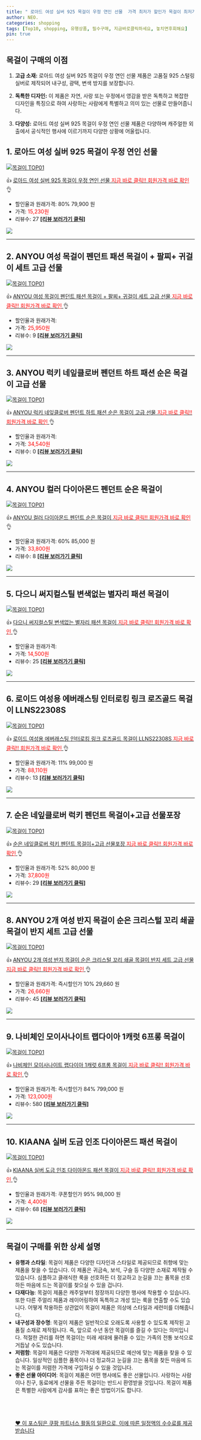 ```yaml
---
title: " 로아드 여성 실버 925 목걸이 우정 연인 선물  가격 최저가 할인가 목걸이 최저가 추천 제품 비교"
author: NEO.
categories: shopping
tags: [Top10, shopping, 유행상품, 필수구매, 지금바로클릭하세요, 놓치면후회해요]
pin: true
---
```

## 목걸이 구매의 이점
1. **고급 소재:** 로아드 여성 실버 925 목걸이 우정 연인 선물 제품은 고품질 925 스털링 실버로 제작되어 내구성, 광택, 변색 방지를 보장합니다.

2. **독특한 디자인:** 이 제품은 자연, 사랑 또는 우정에서 영감을 받은 독특하고 복잡한 디자인을 특징으로 하여 사랑하는 사람에게 특별하고 의미 있는 선물로 만들어줍니다.

3. **다양성:** 로아드 여성 실버 925 목걸이 우정 연인 선물 제품은 다양하며 캐주얼한 외출에서 공식적인 행사에 이르기까지 다양한 상황에 어울립니다.

   

## 1.  로아드 여성 실버 925 목걸이 우정 연인 선물 

[![목걸이 TOP01](https://thumbnail8.coupangcdn.com/thumbnails/remote/490x490ex/image/vendor_inventory/da9c/1f2d3ebdce1c2cc12a4d49e1afe2cfdc842caaf9aeba8990a83a9b051a4d.jpg)](https://link.coupang.com/re/AFFSDP?lptag=AF3617701&subid=GithubCoopas&pageKey=7850516977&traceid=V0-153&itemId=21396238809&vendorItemId=88452900854)


👍 [ 로아드 여성 실버 925 목걸이 우정 연인 선물  <font color=red> 지금 바로 클릭!! 회원가격 바로 확인 </font> ](https://link.coupang.com/re/AFFSDP?lptag=AF3617701&subid=GithubCoopas&pageKey=7850516977&traceid=V0-153&itemId=21396238809&vendorItemId=88452900854) 👌 


- 할인율과 원래가격: 80%  79,900   원
- 가격: <span style='color:red'>15,230원</span>
- 리뷰수: 27  [**[리뷰 보러가기 클릭]**](https://link.coupang.com/re/AFFSDP?lptag=AF3617701&subid=GithubCoopas&pageKey=7850516977&traceid=V0-153&itemId=21396238809&vendorItemId=88452900854)

[![](/discount_price.png)](https://link.coupang.com/re/AFFSDP?lptag=AF3617701&subid=GithubCoopas&pageKey=7850516977&traceid=V0-153&itemId=21396238809&vendorItemId=88452900854)

---


   

## 2.  ANYOU 여성 목걸이 펜던트 패션 목걸이 + 팔찌+ 귀걸이 세트 고급 선물 

[![목걸이 TOP01](https://thumbnail9.coupangcdn.com/thumbnails/remote/490x490ex/image/vendor_inventory/c70c/4a5d8f0033519f4b85538969b292d95e6f5139d91fa652516b13e067e72c.jpg)](https://link.coupang.com/re/AFFSDP?lptag=AF3617701&subid=GithubCoopas&pageKey=7785771056&traceid=V0-153&itemId=21052353023&vendorItemId=88118013313)


👍 [ ANYOU 여성 목걸이 펜던트 패션 목걸이 + 팔찌+ 귀걸이 세트 고급 선물  <font color=red> 지금 바로 클릭!! 회원가격 바로 확인 </font> ](https://link.coupang.com/re/AFFSDP?lptag=AF3617701&subid=GithubCoopas&pageKey=7785771056&traceid=V0-153&itemId=21052353023&vendorItemId=88118013313) 👌 


- 할인율과 원래가격: 
- 가격: <span style='color:red'>25,950원</span>
- 리뷰수: 9  [**[리뷰 보러가기 클릭]**](https://link.coupang.com/re/AFFSDP?lptag=AF3617701&subid=GithubCoopas&pageKey=7785771056&traceid=V0-153&itemId=21052353023&vendorItemId=88118013313)

[![](/discount_price.png)](https://link.coupang.com/re/AFFSDP?lptag=AF3617701&subid=GithubCoopas&pageKey=7785771056&traceid=V0-153&itemId=21052353023&vendorItemId=88118013313)

---


   

## 3.  ANYOU 럭키 네잎클로버 펜던트 하트 패션 순은 목걸이 고급 선물 

[![목걸이 TOP01](https://thumbnail6.coupangcdn.com/thumbnails/remote/490x490ex/image/vendor_inventory/3f8b/e644f827a499ea36114064bcbddccff609d9d67350477e55bd2b706e2af2.jpg)](https://link.coupang.com/re/AFFSDP?lptag=AF3617701&subid=GithubCoopas&pageKey=7821237066&traceid=V0-153&itemId=21245096852&vendorItemId=88305755274)


👍 [ ANYOU 럭키 네잎클로버 펜던트 하트 패션 순은 목걸이 고급 선물  <font color=red> 지금 바로 클릭!! 회원가격 바로 확인 </font> ](https://link.coupang.com/re/AFFSDP?lptag=AF3617701&subid=GithubCoopas&pageKey=7821237066&traceid=V0-153&itemId=21245096852&vendorItemId=88305755274) 👌 


- 할인율과 원래가격: 
- 가격: <span style='color:red'>34,540원</span>
- 리뷰수: 0  [**[리뷰 보러가기 클릭]**](https://link.coupang.com/re/AFFSDP?lptag=AF3617701&subid=GithubCoopas&pageKey=7821237066&traceid=V0-153&itemId=21245096852&vendorItemId=88305755274)

[![](/discount_price.png)](https://link.coupang.com/re/AFFSDP?lptag=AF3617701&subid=GithubCoopas&pageKey=7821237066&traceid=V0-153&itemId=21245096852&vendorItemId=88305755274)

---


   

## 4.  ANYOU 컬러 다이아몬드 펜던트 순은 목걸이 

[![목걸이 TOP01](https://thumbnail7.coupangcdn.com/thumbnails/remote/490x490ex/image/vendor_inventory/3103/da358167277e78ff886e18be549e2f9e93ee32a91ac97e81d281b15da397.jpg)](https://link.coupang.com/re/AFFSDP?lptag=AF3617701&subid=GithubCoopas&pageKey=7540707441&traceid=V0-153&itemId=19822630059&vendorItemId=87719577965)


👍 [ ANYOU 컬러 다이아몬드 펜던트 순은 목걸이  <font color=red> 지금 바로 클릭!! 회원가격 바로 확인 </font> ](https://link.coupang.com/re/AFFSDP?lptag=AF3617701&subid=GithubCoopas&pageKey=7540707441&traceid=V0-153&itemId=19822630059&vendorItemId=87719577965) 👌 


- 할인율과 원래가격: 60%  85,000   원
- 가격: <span style='color:red'>33,800원</span>
- 리뷰수: 8  [**[리뷰 보러가기 클릭]**](https://link.coupang.com/re/AFFSDP?lptag=AF3617701&subid=GithubCoopas&pageKey=7540707441&traceid=V0-153&itemId=19822630059&vendorItemId=87719577965)

[![](/discount_price.png)](https://link.coupang.com/re/AFFSDP?lptag=AF3617701&subid=GithubCoopas&pageKey=7540707441&traceid=V0-153&itemId=19822630059&vendorItemId=87719577965)

---


   

## 5.  다으니 써지컬스틸 변색없는 별자리 패션 목걸이 

[![목걸이 TOP01](https://thumbnail9.coupangcdn.com/thumbnails/remote/490x490ex/image/vendor_inventory/5105/1f2a2eb657c92d8cd3d7a7a1e604b7e31c3102d7881a4c95e2702bf73eb2.jpg)](https://link.coupang.com/re/AFFSDP?lptag=AF3617701&subid=GithubCoopas&pageKey=7580860798&traceid=V0-153&itemId=20011560705&vendorItemId=87115121642)


👍 [ 다으니 써지컬스틸 변색없는 별자리 패션 목걸이  <font color=red> 지금 바로 클릭!! 회원가격 바로 확인 </font> ](https://link.coupang.com/re/AFFSDP?lptag=AF3617701&subid=GithubCoopas&pageKey=7580860798&traceid=V0-153&itemId=20011560705&vendorItemId=87115121642) 👌 


- 할인율과 원래가격: 
- 가격: <span style='color:red'>14,500원</span>
- 리뷰수: 25  [**[리뷰 보러가기 클릭]**](https://link.coupang.com/re/AFFSDP?lptag=AF3617701&subid=GithubCoopas&pageKey=7580860798&traceid=V0-153&itemId=20011560705&vendorItemId=87115121642)

[![](/discount_price.png)](https://link.coupang.com/re/AFFSDP?lptag=AF3617701&subid=GithubCoopas&pageKey=7580860798&traceid=V0-153&itemId=20011560705&vendorItemId=87115121642)

---


   

## 6.  로이드 여성용 에버래스팅 인터로킹 링크 로즈골드 목걸이 LLNS22308S 

[![목걸이 TOP01](https://thumbnail8.coupangcdn.com/thumbnails/remote/490x490ex/image/retail/images/2022/12/07/12/5/faaa925a-e6f8-4399-95f8-69824891842d.jpg)](https://link.coupang.com/re/AFFSDP?lptag=AF3617701&subid=GithubCoopas&pageKey=6975884642&traceid=V0-153&itemId=17026909454&vendorItemId=84202268192)


👍 [ 로이드 여성용 에버래스팅 인터로킹 링크 로즈골드 목걸이 LLNS22308S  <font color=red> 지금 바로 클릭!! 회원가격 바로 확인 </font> ](https://link.coupang.com/re/AFFSDP?lptag=AF3617701&subid=GithubCoopas&pageKey=6975884642&traceid=V0-153&itemId=17026909454&vendorItemId=84202268192) 👌 


- 할인율과 원래가격: 11%  99,000   원
- 가격: <span style='color:red'>88,110원</span>
- 리뷰수: 13  [**[리뷰 보러가기 클릭]**](https://link.coupang.com/re/AFFSDP?lptag=AF3617701&subid=GithubCoopas&pageKey=6975884642&traceid=V0-153&itemId=17026909454&vendorItemId=84202268192)

[![](/discount_price.png)](https://link.coupang.com/re/AFFSDP?lptag=AF3617701&subid=GithubCoopas&pageKey=6975884642&traceid=V0-153&itemId=17026909454&vendorItemId=84202268192)

---


   

## 7.  순은 네잎클로버 럭키 펜던트 목걸이+고급 선물포장 

[![목걸이 TOP01](https://thumbnail8.coupangcdn.com/thumbnails/remote/490x490ex/image/vendor_inventory/9fec/15495eb03b194dd015d54de13ba8e8cf7f8c0cb19c298fafaba16f296d0b.png)](https://link.coupang.com/re/AFFSDP?lptag=AF3617701&subid=GithubCoopas&pageKey=7540671942&traceid=V0-153&itemId=19822457513&vendorItemId=87258460725)


👍 [ 순은 네잎클로버 럭키 펜던트 목걸이+고급 선물포장  <font color=red> 지금 바로 클릭!! 회원가격 바로 확인 </font> ](https://link.coupang.com/re/AFFSDP?lptag=AF3617701&subid=GithubCoopas&pageKey=7540671942&traceid=V0-153&itemId=19822457513&vendorItemId=87258460725) 👌 


- 할인율과 원래가격: 52%  80,000   원
- 가격: <span style='color:red'>37,800원</span>
- 리뷰수: 29  [**[리뷰 보러가기 클릭]**](https://link.coupang.com/re/AFFSDP?lptag=AF3617701&subid=GithubCoopas&pageKey=7540671942&traceid=V0-153&itemId=19822457513&vendorItemId=87258460725)

[![](/discount_price.png)](https://link.coupang.com/re/AFFSDP?lptag=AF3617701&subid=GithubCoopas&pageKey=7540671942&traceid=V0-153&itemId=19822457513&vendorItemId=87258460725)

---


   

## 8.  ANYOU 2개 여성 반지 목걸이 순은 크리스털 꼬리 쇄골 목걸이 반지 세트 고급 선물 

[![목걸이 TOP01](https://thumbnail9.coupangcdn.com/thumbnails/remote/490x490ex/image/vendor_inventory/f61f/e462643ce0d8a1a132738b94309be69a4bc2f48db6cf1f1757b4c52c77e2.jpg)](https://link.coupang.com/re/AFFSDP?lptag=AF3617701&subid=GithubCoopas&pageKey=7099485109&traceid=V0-153&itemId=17717404605&vendorItemId=87660080027)


👍 [ ANYOU 2개 여성 반지 목걸이 순은 크리스털 꼬리 쇄골 목걸이 반지 세트 고급 선물  <font color=red> 지금 바로 클릭!! 회원가격 바로 확인 </font> ](https://link.coupang.com/re/AFFSDP?lptag=AF3617701&subid=GithubCoopas&pageKey=7099485109&traceid=V0-153&itemId=17717404605&vendorItemId=87660080027) 👌 


- 할인율과 원래가격: 즉시할인가 10%  29,660   원
- 가격: <span style='color:red'>26,660원</span>
- 리뷰수: 45  [**[리뷰 보러가기 클릭]**](https://link.coupang.com/re/AFFSDP?lptag=AF3617701&subid=GithubCoopas&pageKey=7099485109&traceid=V0-153&itemId=17717404605&vendorItemId=87660080027)

[![](/discount_price.png)](https://link.coupang.com/re/AFFSDP?lptag=AF3617701&subid=GithubCoopas&pageKey=7099485109&traceid=V0-153&itemId=17717404605&vendorItemId=87660080027)

---


   

## 9.  나비체인 모이사나이트 랩다이아 1캐럿 6프롱 목걸이 

[![목걸이 TOP01](https://thumbnail10.coupangcdn.com/thumbnails/remote/490x490ex/image/vendor_inventory/b9ec/7b1ee7c66fa13fb8ec4b1c05925130bc5b2b3714c1d832c86da322a32bd9.jpg)](https://link.coupang.com/re/AFFSDP?lptag=AF3617701&subid=GithubCoopas&pageKey=6838361119&traceid=V0-153&itemId=16253752622&vendorItemId=86093647993)


👍 [ 나비체인 모이사나이트 랩다이아 1캐럿 6프롱 목걸이  <font color=red> 지금 바로 클릭!! 회원가격 바로 확인 </font> ](https://link.coupang.com/re/AFFSDP?lptag=AF3617701&subid=GithubCoopas&pageKey=6838361119&traceid=V0-153&itemId=16253752622&vendorItemId=86093647993) 👌 


- 할인율과 원래가격: 즉시할인가 84%  799,000   원
- 가격: <span style='color:red'>123,000원</span>
- 리뷰수: 580  [**[리뷰 보러가기 클릭]**](https://link.coupang.com/re/AFFSDP?lptag=AF3617701&subid=GithubCoopas&pageKey=6838361119&traceid=V0-153&itemId=16253752622&vendorItemId=86093647993)

[![](/discount_price.png)](https://link.coupang.com/re/AFFSDP?lptag=AF3617701&subid=GithubCoopas&pageKey=6838361119&traceid=V0-153&itemId=16253752622&vendorItemId=86093647993)

---


   

## 10.  KIAANA 실버 도금 인조 다이아몬드 패션 목걸이 

[![목걸이 TOP01](https://thumbnail8.coupangcdn.com/thumbnails/remote/490x490ex/image/vendor_inventory/6e12/4423e1817012edf7bf66eb8c9dfbd8d0082afcb9ffff2a7e7101a7cc38cf.JPG)](https://link.coupang.com/re/AFFSDP?lptag=AF3617701&subid=GithubCoopas&pageKey=7615004284&traceid=V0-153&itemId=20176509171&vendorItemId=87268392217)


👍 [ KIAANA 실버 도금 인조 다이아몬드 패션 목걸이  <font color=red> 지금 바로 클릭!! 회원가격 바로 확인 </font> ](https://link.coupang.com/re/AFFSDP?lptag=AF3617701&subid=GithubCoopas&pageKey=7615004284&traceid=V0-153&itemId=20176509171&vendorItemId=87268392217) 👌 


- 할인율과 원래가격: 쿠폰할인가 95%  98,000   원
- 가격: <span style='color:red'>4,400원</span>
- 리뷰수: 68  [**[리뷰 보러가기 클릭]**](https://link.coupang.com/re/AFFSDP?lptag=AF3617701&subid=GithubCoopas&pageKey=7615004284&traceid=V0-153&itemId=20176509171&vendorItemId=87268392217)

[![](/discount_price.png)](https://link.coupang.com/re/AFFSDP?lptag=AF3617701&subid=GithubCoopas&pageKey=7615004284&traceid=V0-153&itemId=20176509171&vendorItemId=87268392217)

---
## 목걸이 구매를 위한 상세 설명
* **유행과 스타일**: 목걸이 제품은 다양한 디자인과 스타일로 제공되므로 취향에 맞는 제품을 찾을 수 있습니다. 이 제품은 귀금속, 보석, 구슬 등 다양한 소재로 제작될 수 있습니다. 심플하고 클래식한 룩을 선호하든 더 정교하고 눈길을 끄는 품목을 선호하든 마음에 드는 목걸이를 찾으실 수 있을 겁니다.
* **다재다능**: 목걸이 제품은 캐주얼부터 정장까지 다양한 행사에 착용할 수 있습니다. 또한 다른 주얼리 제품과 레이어링하여 독특하고 개성 있는 룩을 연출할 수도 있습니다. 어떻게 착용하든 상관없이 목걸이 제품은 의상에 스타일과 세련미를 더해줍니다.
* **내구성과 장수명**: 목걸이 제품은 일반적으로 오래도록 사용할 수 있도록 제작된 고품질 소재로 제작됩니다. 즉, 앞으로 수년 동안 목걸이를 즐길 수 있다는 의미입니다. 적절한 관리를 하면 목걸이는 미래 세대에 물려줄 수 있는 가족의 전통 보석으로 거듭날 수도 있습니다.
* **저렴함**: 목걸이 제품은 다양한 가격대에 제공되므로 예산에 맞는 제품을 찾을 수 있습니다. 일상적인 심플한 품목이나 더 정교하고 눈길을 끄는 품목을 찾든 마음에 드는 목걸이를 저렴한 가격에 구입하실 수 있을 것입니다.
* **좋은 선물 아이디어**: 목걸이 제품은 어떤 행사에도 좋은 선물입니다. 사랑하는 사람이나 친구, 동료에게 선물을 주든 목걸이는 반드시 환영받을 것입니다. 목걸이 제품은 특별한 사람에게 감사를 표하는 좋은 방법이기도 합니다.<br><br><br><br><br> [ ❤  이 포스팅은 쿠팡 파트너스 활동의 일환으로, 이에 따른 일정액의 수수료를 제공받습니다](https://link.coupang.com/a/bcEFyh)